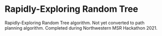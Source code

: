 # Rapidly-Exploring Random Tree
Rapidly-Exploring Random Tree algorithm. Not yet converted to path planning algorithm. Completed during Northwestern MSR Hackathon 2021.
